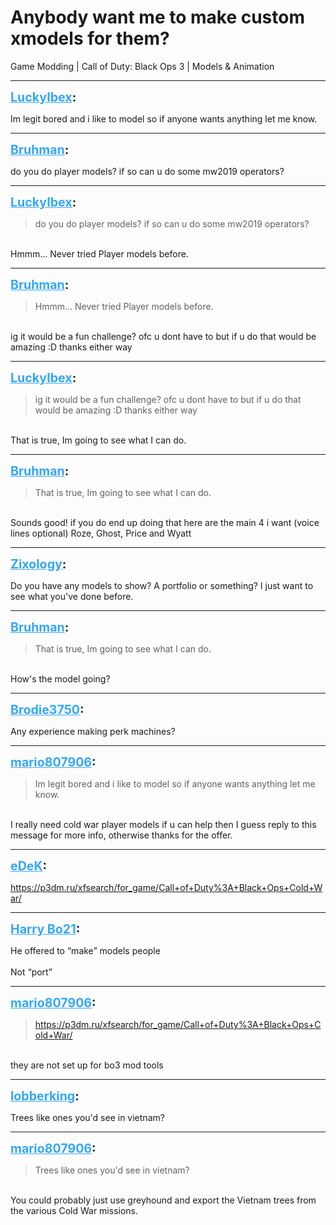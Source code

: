 # Anybody want me to make custom xmodels for them?
Game Modding | Call of Duty: Black Ops 3 | Models & Animation

---
<strong style="font-size: 1.4em;"><span style="text-decoration: underline;text-decoration-color: #34a7f9;"><span style="color:#34a7f9;">LuckyIbex</span></span>:</strong>

<p>Im legit bored and i like to model so if anyone wants anything let me know.</p>

---
<strong style="font-size: 1.4em;"><span style="text-decoration: underline;text-decoration-color: #34a7f9;"><span style="color:#34a7f9;">Bruhman</span></span>:</strong>

<p>do you do player models? if so can u do some mw2019 operators?</p>

---
<strong style="font-size: 1.4em;"><span style="text-decoration: underline;text-decoration-color: #34a7f9;"><span style="color:#34a7f9;">LuckyIbex</span></span>:</strong>

<p><blockquote>do you do player models? if so can u do some mw2019 operators?<br /></blockquote><br />Hmmm... Never tried Player models before.</p>

---
<strong style="font-size: 1.4em;"><span style="text-decoration: underline;text-decoration-color: #34a7f9;"><span style="color:#34a7f9;">Bruhman</span></span>:</strong>

<p><blockquote>Hmmm... Never tried Player models before.<br /></blockquote><br />ig it would be a fun challenge? ofc u dont have to but if u do that would be amazing :D thanks either way</p>

---
<strong style="font-size: 1.4em;"><span style="text-decoration: underline;text-decoration-color: #34a7f9;"><span style="color:#34a7f9;">LuckyIbex</span></span>:</strong>

<p><blockquote>ig it would be a fun challenge? ofc u dont have to but if u do that would be amazing :D thanks either way<br /></blockquote><br />That is true, Im going to see what I can do.</p>

---
<strong style="font-size: 1.4em;"><span style="text-decoration: underline;text-decoration-color: #34a7f9;"><span style="color:#34a7f9;">Bruhman</span></span>:</strong>

<p><blockquote>That is true, Im going to see what I can do.<br /></blockquote><br />Sounds good! if you do end up doing that here are the main 4 i want (voice lines optional) Roze, Ghost, Price and Wyatt</p>

---
<strong style="font-size: 1.4em;"><span style="text-decoration: underline;text-decoration-color: #34a7f9;"><span style="color:#34a7f9;">Zixology</span></span>:</strong>

<p>Do you have any models to show? A portfolio or something? I just want to see what you&#39;ve done before.</p>

---
<strong style="font-size: 1.4em;"><span style="text-decoration: underline;text-decoration-color: #34a7f9;"><span style="color:#34a7f9;">Bruhman</span></span>:</strong>

<p><blockquote>That is true, Im going to see what I can do.<br /></blockquote><br />How&#39;s the model going?</p>

---
<strong style="font-size: 1.4em;"><span style="text-decoration: underline;text-decoration-color: #34a7f9;"><span style="color:#34a7f9;">Brodie3750</span></span>:</strong>

<p>Any experience making perk machines?</p>

---
<strong style="font-size: 1.4em;"><span style="text-decoration: underline;text-decoration-color: #34a7f9;"><span style="color:#34a7f9;">mario807906</span></span>:</strong>

<p><blockquote>Im legit bored and i like to model so if anyone wants anything let me know.<br /></blockquote><br />I really need cold war player models if u can help then I guess reply to this message for more info, otherwise thanks for the offer.</p>

---
<strong style="font-size: 1.4em;"><span style="text-decoration: underline;text-decoration-color: #34a7f9;"><span style="color:#34a7f9;">eDeK</span></span>:</strong>

<p><a href="https://p3dm.ru/xfsearch/for_game/Call+of+Duty%3A+Black+Ops+Cold+War/">https://p3dm.ru/xfsearch/for_game/Call+of+Duty%3A+Black+Ops+Cold+War/</a></p>

---
<strong style="font-size: 1.4em;"><span style="text-decoration: underline;text-decoration-color: #34a7f9;"><span style="color:#34a7f9;">Harry Bo21</span></span>:</strong>

<p>He offered to “make” models people<br /><br />Not “port”</p>

---
<strong style="font-size: 1.4em;"><span style="text-decoration: underline;text-decoration-color: #34a7f9;"><span style="color:#34a7f9;">mario807906</span></span>:</strong>

<p><blockquote><a href="https://p3dm.ru/xfsearch/for_game/Call+of+Duty%3A+Black+Ops+Cold+War/">https://p3dm.ru/xfsearch/for_game/Call+of+Duty%3A+Black+Ops+Cold+War/</a><br /></blockquote><br />they are not set up for bo3 mod tools</p>

---
<strong style="font-size: 1.4em;"><span style="text-decoration: underline;text-decoration-color: #34a7f9;"><span style="color:#34a7f9;">lobberking</span></span>:</strong>

<p>Trees like ones you&#39;d see in vietnam?</p>

---
<strong style="font-size: 1.4em;"><span style="text-decoration: underline;text-decoration-color: #34a7f9;"><span style="color:#34a7f9;">mario807906</span></span>:</strong>

<p><blockquote>Trees like ones you&#39;d see in vietnam?<br /></blockquote><br />You could probably just use greyhound and export the Vietnam trees from the various Cold War missions.</p>
